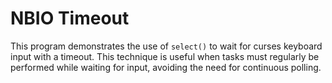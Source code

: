# NBIO Timeout

This program demonstrates the use of `select()` to wait for curses
keyboard input with a timeout. This technique is useful when tasks
must regularly be performed while waiting for input, avoiding the
need for continuous polling.
